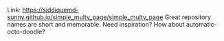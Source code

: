 Link: https://siddiquemd-sunny.github.io/simple_multy_page/simple_multy_page
Great repository names are short and memorable. Need inspiration? How about automatic-octo-doodle?
